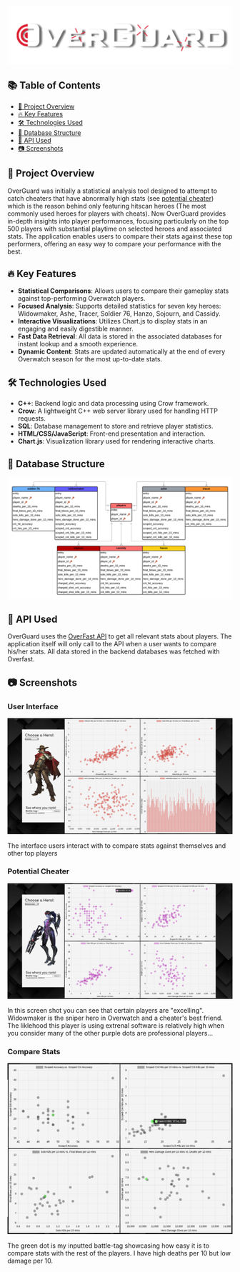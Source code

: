 ![Logo](/images/OverGuardLogo.png)

## 📚 Table of Contents

- [🌟 Project Overview](#🌟-project-overview)
- [🔥 Key Features](#🔥-key-features)
- [🛠️ Technologies Used](#🛠️-technologies-used)
- [🔑 Database Structure](#🔑-database-structure)
- [🌱 API Used](#🌱-api-used)
- [📷 Screenshots](#📷-screenshots)

## 🌟 Project Overview

OverGuard was initially a statistical analysis tool designed to attempt to catch cheaters that have abnormally high stats (see [potential cheater](#potential-cheater)) which is the reason behind only featuring hitscan heroes (The most commonly used heroes for players with cheats).
Now OverGuard provides in-depth insights into player performances, focusing particularly on the top 500 players with substantial playtime on selected heroes and associated stats. The application enables users to compare their stats against these top performers, offering an easy way to compare your performance with the best.

## 🔥 Key Features

- **Statistical Comparisons**: Allows users to compare their gameplay stats against top-performing Overwatch players.
- **Focused Analysis**: Supports detailed statistics for seven key heroes: Widowmaker, Ashe, Tracer, Soldier 76, Hanzo, Sojourn, and Cassidy.
- **Interactive Visualizations**: Utilizes Chart.js to display stats in an engaging and easily digestible manner.
- **Fast Data Retrieval**: All data is stored in the associated databases for instant lookup and a smooth experience.
- **Dynamic Content**: Stats are updated automatically at the end of every Overwatch season for the most up-to-date stats.

## 🛠️ Technologies Used

- **C++**: Backend logic and data processing using Crow framework.
- **Crow**: A lightweight C++ web server library used for handling HTTP requests.
- **SQL**: Database management to store and retrieve player statistics.
- **HTML/CSS/JavaScript**: Front-end presentation and interaction.
- **Chart.js**: Visualization library used for rendering interactive charts.

## 🔑 Database Structure

![diagram](images/diagram.png)

## 🌱 API Used

OverGuard uses the [OverFast API](https://github.com/TeKrop/overfast-api) to get all relevant stats about players.
The application itself will only call to the API when a user wants to compare his/her stats. All data stored in the backend databases was fetched with Overfast.

## 📷 Screenshots

### User Interface

![mccreepreview](images/mccreepreview.png)

The interface users interact with to compare stats against themselves and other top players

### Potential Cheater

![widowmakerpreview](images/widowpreview.png)

In this screen shot you can see that certain players are "excelling". Widowmaker is the sniper hero in Overwatch and a cheater's best friend. The liklehood this player is using extrenal software is relatively high when you consider many of the other purple dots are professional players...

### Compare Stats

![feature](images/feature.png)

The green dot is my inputted battle-tag showcasing how easy it is to compare stats with the rest of the players. I have high deaths per 10 but low damage per 10.
